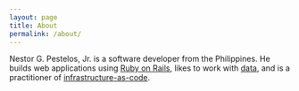 ```yaml
---
layout: page
title: About
permalink: /about/
---
```


Nestor G. Pestelos, Jr. is a software developer from the Philippines. He builds web applications using [Ruby on Rails](https://en.wikipedia.org/wiki/Ruby_on_Rails), likes to work with [data](https://en.wikipedia.org/wiki/Data_science), and is a practitioner of [infrastructure-as-code](https://en.wikipedia.org/wiki/Infrastructure_as_Code).
